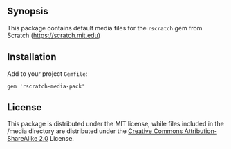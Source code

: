 ## Synopsis

This package contains default media files for the `rscratch` gem from Scratch (https://scratch.mit.edu)

## Installation

Add to your project `Gemfile`:
```
gem 'rscratch-media-pack'
```

## License

This package is distributed under the MIT license, while files included in the /media directory are distributed 
under the [Creative Commons Attribution-ShareAlike 2.0](https://creativecommons.org/licenses/by-sa/2.0/) License.

